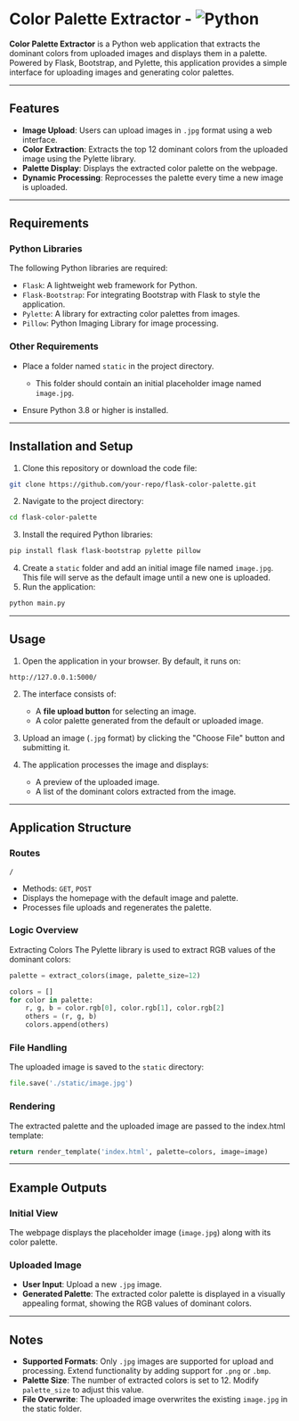 # Color Palette Extractor - ![Python](https://img.shields.io/badge/Python-3.x-blue)

**Color Palette Extractor** is a Python web application that extracts the dominant colors from uploaded images and displays them in a palette. Powered by Flask, Bootstrap, and Pylette, this application provides a simple interface for uploading images and generating color palettes.

---

## Features

- **Image Upload**: Users can upload images in `.jpg` format using a web interface.
- **Color Extraction**: Extracts the top 12 dominant colors from the uploaded image using the Pylette library.
- **Palette Display**: Displays the extracted color palette on the webpage.
- **Dynamic Processing**: Reprocesses the palette every time a new image is uploaded.

---

## Requirements

### Python Libraries
The following Python libraries are required:
- `Flask`: A lightweight web framework for Python.
- `Flask-Bootstrap`: For integrating Bootstrap with Flask to style the application.
- `Pylette`: A library for extracting color palettes from images.
- `Pillow`: Python Imaging Library for image processing.

### Other Requirements
- Place a folder named `static` in the project directory.
  - This folder should contain an initial placeholder image named `image.jpg`.

- Ensure Python 3.8 or higher is installed.

---

## Installation and Setup
1. Clone this repository or download the code file:
```bash
git clone https://github.com/your-repo/flask-color-palette.git
```
2. Navigate to the project directory:
```bash
cd flask-color-palette
```
3. Install the required Python libraries:
```bash
pip install flask flask-bootstrap pylette pillow
```
4. Create a `static` folder and add an initial image file named `image.jpg`. This file will serve as the default image until a new one is uploaded.
5. Run the application:
```bash
python main.py
```

--- 

## Usage
1. Open the application in your browser. By default, it runs on:
```
http://127.0.0.1:5000/
```
2. The interface consists of:
   - A **file upload button** for selecting an image.
   - A color palette generated from the default or uploaded image.

3. Upload an image (`.jpg` format) by clicking the "Choose File" button and submitting it.
4. The application processes the image and displays:
   - A preview of the uploaded image.
   - A list of the dominant colors extracted from the image.

---

## Application Structure
### Routes
`/`
- Methods: `GET`, `POST`
- Displays the homepage with the default image and palette.
- Processes file uploads and regenerates the palette.

### Logic Overview
Extracting Colors
The Pylette library is used to extract RGB values of the dominant colors:
```Python
palette = extract_colors(image, palette_size=12)

colors = []
for color in palette:
    r, g, b = color.rgb[0], color.rgb[1], color.rgb[2]
    others = (r, g, b)
    colors.append(others)
```

### File Handling
The uploaded image is saved to the `static` directory:
```Python
file.save('./static/image.jpg')
```

### Rendering
The extracted palette and the uploaded image are passed to the index.html template:
```Python
return render_template('index.html', palette=colors, image=image)
```

---

## Example Outputs
### Initial View
The webpage displays the placeholder image (`image.jpg`) along with its color palette.
### Uploaded Image
- **User Input**: Upload a new `.jpg` image.
- **Generated Palette**: The extracted color palette is displayed in a visually appealing format, showing the RGB values of dominant colors.

---

## Notes
- **Supported Formats**: Only `.jpg` images are supported for upload and processing. Extend functionality by adding support for `.png` or `.bmp`.
- **Palette Size**: The number of extracted colors is set to 12. Modify `palette_size` to adjust this value.
- **File Overwrite**: The uploaded image overwrites the existing `image.jpg` in the static folder.



